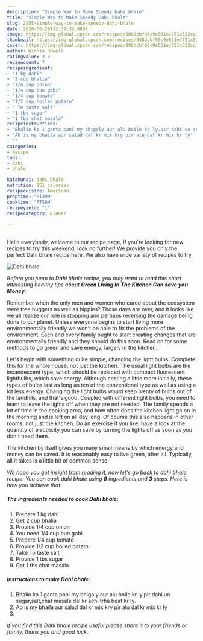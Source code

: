 ```yaml
---
description: "Simple Way to Make Speedy Dahi bhale"
title: "Simple Way to Make Speedy Dahi bhale"
slug: 2855-simple-way-to-make-speedy-dahi-bhale
date: 2020-06-26T12:39:34.080Z
image: https://img-global.cpcdn.com/recipes/908dcbf96c9e531e/751x532cq70/dahi-bhale-recipe-main-photo.jpg
thumbnail: https://img-global.cpcdn.com/recipes/908dcbf96c9e531e/751x532cq70/dahi-bhale-recipe-main-photo.jpg
cover: https://img-global.cpcdn.com/recipes/908dcbf96c9e531e/751x532cq70/dahi-bhale-recipe-main-photo.jpg
author: Winnie Howell
ratingvalue: 3.3
reviewcount: 7
recipeingredient:
- "1 kg dahi"
- "2 cup bhalia"
- "1/4 cup onion"
- "1/4 cup bun gobi"
- "1/4 cup tomato"
- "1/2 cup boiled patato"
- " To taste salt"
- "1 tbs sugar"
- "1 tbs chat masala"
recipeinstructions:
- "Bhalio ko 1 ganta pani my bhigoly aur alu boile kr ly.pir dahi uo sugar,salt,chat masala dal kr achi trha beat kr ly."
- "Ab is my bhaila aur salad dal kr mix kry pir alu dal kr mix kr ly"
- ""
categories:
- Recipe
tags:
- dahi
- bhale

katakunci: dahi bhale 
nutrition: 151 calories
recipecuisine: American
preptime: "PT39M"
cooktime: "PT50M"
recipeyield: "1"
recipecategory: Dinner

---
```

<br>
Hello everybody, welcome to our recipe page, If you're looking for new recipes to try this weekend, look no further! We provide you only the perfect Dahi bhale recipe here. We also have wide variety of recipes to try.
<br>


![Dahi bhale](https://img-global.cpcdn.com/recipes/908dcbf96c9e531e/751x532cq70/dahi-bhale-recipe-main-photo.jpg)

<i>Before you jump to Dahi bhale recipe, you may want to read this short interesting healthy tips about 
<strong>Green Living In The Kitchen Can save you Money</strong>.</i>
</br>

Remember when the only men and women who cared about the ecosystem were tree huggers as well as hippies? Those days are over, and it looks like we all realize our role in stopping and perhaps reversing the damage being done to our planet. Unless everyone begins to start living more environmentally friendly we won't be able to fix the problems of the environment. Each and every family ought to start creating changes that are environmentally friendly and they should do this soon. Read on for some methods to go green and save energy, largely in the kitchen.

Let's begin with something quite simple, changing the light bulbs. Complete this for the whole house, not just the kitchen. The usual light bulbs are the incandescent type, which should be replaced with compact fluorescent lightbulbs, which save energy. Although costing a little more initially, these types of bulbs last as long as ten of the conventional type as well as using a lot less energy. Changing the light bulbs would keep plenty of bulbs out of the landfills, and that's good. Coupled with different light bulbs, you need to learn to leave the lights off when they are not needed. The family spends a lot of time in the cooking area, and how often does the kitchen light go on in the morning and is left on all day long. Of course this also happens in other rooms, not just the kitchen. Do an exercise if you like; have a look at the quantity of electricity you can save by turning the lights off as soon as you don't need them.

The kitchen by itself gives you many small means by which energy and money can be saved. It is reasonably easy to live green, after all. Typically, all it takes is a little bit of common sense.


<i>We hope you got insight from reading it, now let's go back to dahi bhale recipe. You can cook dahi bhale using <strong>9</strong> ingredients and <strong>3</strong> steps. Here is how you achieve that.
</i>

##### The ingredients needed to cook Dahi bhale:

1. Prepare 1 kg dahi
1. Get 2 cup bhalia
1. Provide 1/4 cup onion
1. You need 1/4 cup bun gobi
1. Prepare 1/4 cup tomato
1. Provide 1/2 cup boiled patato
1. Take  To taste salt
1. Provide 1 tbs sugar
1. Get 1 tbs chat masala


##### Instructions to make Dahi bhale:

1. Bhalio ko 1 ganta pani my bhigoly aur alu boile kr ly.pir dahi uo sugar,salt,chat masala dal kr achi trha beat kr ly.
1. Ab is my bhaila aur salad dal kr mix kry pir alu dal kr mix kr ly
1. 


<i>If you find this Dahi bhale recipe useful please share it to your friends or family, thank you and good luck.</i>
